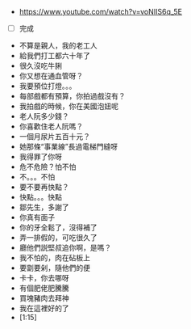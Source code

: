 - https://www.youtube.com/watch?v=voNIIS6q_5E
- [ ] 完成

- 不算是親人，我的老工人
- 給我們打工都六十年了
- 很久沒吃牛脷
- 你又想在通血管呀？
- 我要預位打燈。。。
- 每部戲都有預算，你拍過戲沒有？
- 我拍戲的時候，你在美國泡妞呢
- 老人阮多少錢？
- 你喜歡住老人阮嗎？
- 一個月尿片五百十元？
- 她那條“事業線”長過電梯門縫呀
- 我得罪了你呀
- 危不危險？怕不怕
- 不。。。不怕
- 要不要再快點？
- 快點。。。快點
- 鄒先生，多謝了
- 你真有面子
- 你的牙全鬆了，沒得補了
- 弄一排假的，可吃很久了
- 廳他們説堅叔追你啊，是嗎？
- 我不怕的，肉在砧板上
- 要劏要剁，隨他們的便
- 卡卡，你去哪呀
- 有個肥佬肥騰騰
- 買塊豬肉去拜神
- 我在這裡好的了
- [1:15]
